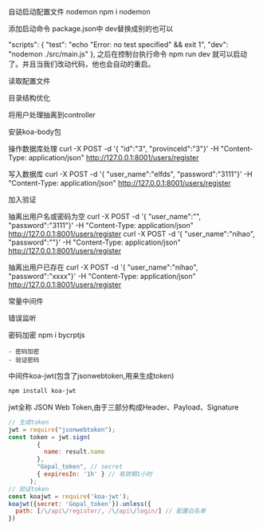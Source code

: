 自动启动配置文件 nodemon
npm i nodemon

添加启动命令
package.json中  dev替换成别的也可以

"scripts": {
    "test": "echo \"Error: no test specified\" &amp;&amp; exit 1",
    "dev": "nodemon ./src/main.js"
  },
之后在控制台执行命令 npm run dev 就可以启动了。并且当我们改动代码，他也会自动的重启。


读取配置文件


目录结构优化

将用户处理抽离到controller

安装koa-body包

操作数据库处理
curl -X POST -d '{ "id":"3", "provinceId":"3"}' -H "Content-Type: application/json" http://127.0.0.1:8001/users/register

写入数据库
curl -X POST -d '{ "user_name":"elfds", "password":"3111"}' -H "Content-Type: application/json" http://127.0.0.1:8001/users/register


加入验证


抽离出用户名或密码为空
curl -X POST -d '{ "user_name":"", "password":"3111"}' -H "Content-Type: application/json" http://127.0.0.1:8001/users/register
curl -X POST -d '{ "user_name":"nihao", "password":""}' -H "Content-Type: application/json" http://127.0.0.1:8001/users/register

抽离出用户已存在
curl -X POST -d '{ "user_name":"nihao", "password":"xxxx"}' -H "Content-Type: application/json" http://127.0.0.1:8001/users/register

常量中间件

错误监听

密码加密
npm i bycrptjs

    - 密码加密
    - 验证密码
    
中间件koa-jwt(包含了jsonwebtoken,用来生成token)
```sh
npm install koa-jwt
```
  jwt全称 JSON Web Token,由于三部分构成Header、Payload、Signature

```js
// 生成token
jwt = require("jsonwebtoken");
const token = jwt.sign(
        {
          name: result.name
        },
        "Gopal_token", // secret
        { expiresIn: '1h' } // 有效期1小时 
      );
// 验证token
const koajwt = require('koa-jwt');
koajwt({secret: 'Gopal_token'}).unless({ 
  path: [/\/api\/register/, /\/api\/login/] // 配置白名单
})
```

